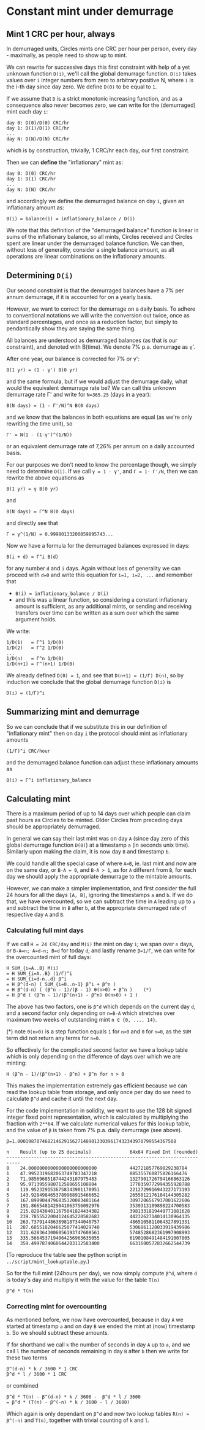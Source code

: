 # Constant mint under demurrage

## Mint 1 CRC per hour, always

In demurraged units, Circles mints one CRC per hour per person, every day - maximally, as people need to
show up to mint.

We can rewrite for successive days this first constraint with help of a yet unknown function `D(i)`,
we'll call the global demurrage function.
`D(i)` takes values over `i` integer numbers from zero to arbitrary positive N, where `i` is the i-th day
since day zero. We define `D(0)` to be equal to `1`.

If we assume that `D` is a strict monotonic increasing function, and as a consequence also never
becomes zero, we can write for the (demurraged) mint each day `i`:
  
    day 0: D(0)/D(0) CRC/hr
    day 1: D(1)/D(1) CRC/hr
    ...
    day N: D(N)/D(N) CRC/hr

which is by construction, trivially, 1 CRC/hr each day, our first constraint.

Then we can **define** the "inflationary" mint as:
    
    day 0: D(0) CRC/hr
    day 1: D(1) CRC/hr
    ...
    day N: D(N) CRC/hr

and accordingly we define the demurraged balance on day `i`, given an inflationary amount as:
  
    B(i) = balance(i) = inflationary_balance / D(i)

We note that this definition of the "demurraged balance" function is linear in sums of the inflationary
balance, so all mints, Circles received and Circles spent are linear under the demurraged balance function.
We can then, without loss of generality, consider a single balance amount, as all operations are
linear combinations on the inflationary amounts.

## Determining `D(i)`

Our second constraint is that the demurraged balances have a 7% per annum demurrage, if it is accounted for
on a yearly basis.

However, we want to correct for the demurrage on a daily basis. To adhere to conventional notations we will
write the conversion out twice, once as standard percentages, and once as a reduction factor, but simply to
pendantically show they are saying the same thing.

All balances are understood as demurraged balances (as that is our constraint), and denoted with B(time). We denote 7% p.a. demurrage as γ'.

After one year, our balance is corrected for 7% or γ':

    B(1 yr) = (1 - γ') B(0 yr)

and the same formula, but if we would adjust the demurrage daily, what would the equivalent demurrage rate be?
We can call this unknown demurrage rate Γ' and write for `N=365.25` (days in a year):

    B(N days) = (1 - Γ'/N)^N B(0 days)

and we know that the balances in both equations are equal (as we're only rewriting the time unit), so

    Γ' = N(1 - (1-γ')^(1/N))

or an equivalent demurrage rate of 7,26% per annum on a daily accounted basis.

For our purposes we don't need to know the percentage though, we simply need to determine `D(i)`.
If we call `γ = 1 - γ'`, and `Γ = 1- Γ'/N`, then we can rewrite the above equations as

    B(1 yr) = γ B(0 yr)

and

    B(N days) = Γ^N B(0 days)

and directly see that

    Γ = γ^(1/N) = 0.99980133200859895743...

Now we have a formula for the demurraged balances expressed in days:

    B(i + d) = Γ^i B(d)

for any number `d` and `i` days. Again without loss of generality we can proceed with `d=0`
and write this equation for `i=1, i=2, ...` and remember that 
 - `B(i) = inflationary_balance / D(i)`
 - and this was a linear function, so considering a constant inflationary amount is sufficient,
   as any additional mints, or sending and receiving transfers over time can be written as a sum
   over which the same argument holds.

We write:
   
    1/D(1)   = Γ^1 1/D(0)
    1/D(2)   = Γ^2 1/D(0)
    ...
    1/D(n)   = Γ^n 1/D(0)
    1/D(n+1) = Γ^(n+1) 1/D(0) 
    
We already defined `D(0) = 1`, and see that `D(n+1) = (1/Γ) D(n)`, so by induction we conclude
that the global demurrage function `D(i)` is

    D(i) = (1/Γ)^i

## Summarizing mint and demurrage

So we can conclude that if we substitute this in our definition of "inflationary mint"
then on day `i` the protocol should mint as inflationary amounts

    (1/Γ)^i CRC/hour

and the demurraged balance function can adjust these inflationary amounts as

    B(i) = Γ^i inflationary_balance

## Calculating mint

There is a maximum period of up to 14 days over which people can claim past hours
as Circles to be minted. Older Circles from preceding days should be appropriately demurraged. 

In general we can say their last mint was on day `A` (since day zero of this global demurrage function `D(0)`)
at a timestamp `a` (in seconds unix time). Similarly upon making the claim, it is now day `B` and timestamp `b`.

We could handle all the special case of where `A=B`, ie. last mint and now are on the same day, or `B-A = 0`, and `B-A > 1`,
as for `A` different from `B`, for each day we should apply the appropriate demurrage to the mintable amounts.

However, we can make a simpler implementation, and first consider
the full 24 hours for all the days `[A, B]`,
ignoring the timestamps `a` and `b`. If we do that, we have overcounted,
so we can subtract the time in `A` leading up to `a`
and subtract the time in `B` after `b`, at the appropriate demurraged rate of 
respective day `A` and `B`.

### Calculating full mint days

If we call `H = 24 CRC/day` and `M(i)` the mint on day `i`; we span over `n` days, or `B-A=n; A=d-n; B=d` for today `d`;
and lastly rename `β=1/Γ`, we can write for the overcounted mint of full days:

    H SUM_{i=A..B} M(i)
    = H SUM_{i=A..B} (1/Γ)^i
    = H SUM_{i=d-n..d} β^i
    = H β^(d-n) ( SUM_{i=0..n-1} β^i + β^n ) 
    = H β^(d-n) ( (β^n - 1)/(β - 1) θ(n>0) + β^n )    (*)
    = H β^d ( (β^n - 1)/(β^(n+1) - β^n) θ(n>0) + 1 )

The above has two factors, one is `β^d` which depends on the current day `d`,
and a second factor only depending on `n=B-A` which stretches over maximum
two weeks of outstanding mint `n ∈ {0, ..., 14}`.

(*) note `θ(n>0)` is a step function equals `1` for `n>0` and `0` for `n=0`,
as the `SUM` term did not return any terms for `n=0`.

So effectively for the complicated second factor we have a lookup table 
which is only depending on the difference of days over which we are minting:

    H (β^n - 1)/(β^(n+1) - β^n) + β^n for n > 0 

This makes the implementation extremely gas efficient because we can read
the lookup table from storage, and only once per day do we need
to calculate `β^d` and cache it until the next day.

For the code implementation in solidity, we want to use the 128 bit signed integer 
fixed point representation, which is calculated by multiplying the fraction with
`2**64`. If we calculate numerical values for this lookup table,
and the value of `β` is taken from 7% p.a. daily demurrage (see above).

    β=1.0001987074682146291562714890133039617432343970799554367508

```
n    Result (up to 25 decimals)              64x64 Fixed Int (rounded)     
---------------------------------------------------------------------------
0    24.0000000000000000000000000            442721857769029238784         
1    47.9952319682063749783347218            885355760875826166476         
2    71.9856968518744243107975483            1327901726794166863126        
3    95.9713955980712580655108804            1770359772994355928788        
4    119.9523291536758343901178951           2212729916943227173193        
5    143.9284984653789968915466652           2655012176104144305282        
6    167.8999044796835120083481164           3097206567937001622606        
7    191.8665481429041063756092976           3539313109898224700583        
8    215.8284304011675041824434382           3981331819440771081628        
9    239.7855522004124645220582683           4423262714014130964135        
10   263.7379144863898187344040757           4865105811064327891331        
11   287.6855182046625077414029740           5306861128033919439986        
12   311.6283643006056193747608561           5748528682361997908993        
13   335.5664537194064256963635055           6190108491484191007805        
14   359.4997874060644203112583400           6631600572832662544739 
```

(To reproduce the table see the python script in `../script/mint_lookuptable.py`.)

So for the full mint (24hours per day), we now simply compute `β^d`, where `d` is today's day
and multiply it with the value for the table `T(n)`

    β^d * T(n)

### Correcting mint for overcounting

As mentioned before, we now have overcounted, because in day `A` we started at timestamp `a`
and on day `B` we ended the mint at (now) timestamp `b`. So we should subtract these amounts.

If for shorthand we call `k` the number of seconds in day `A` up to `a`,
and we call `l` the number of seconds remaining in day `B` after `b`
then we write for these two terms

    β^(d-n) * k / 3600 * 1 CRC
    β^d * l / 3600 * 1 CRC
    
or combined

    β^d * T(n) - β^(d-n) * k / 3600 -  β^d * l / 3600
    = β^d * (T(n) - β^(-n) * k / 3600 - l / 3600)

Which again is only dependant on `β^d` and now two lookup tables `R(n) = β^(-n)` and `T(n)`, together with trivial counting of `k` and `l`.